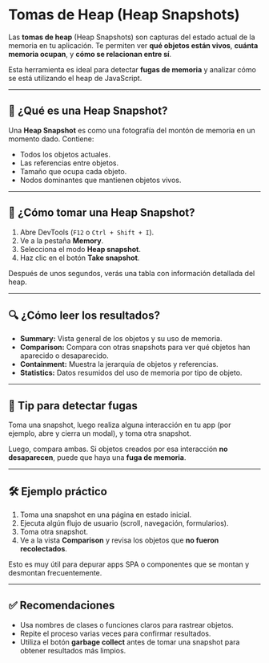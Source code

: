 # Tomas de Heap (Heap Snapshots)

Las **tomas de heap** (Heap Snapshots) son capturas del estado actual de la memoria en tu aplicación. Te permiten ver **qué objetos están vivos**, **cuánta memoria ocupan**, y **cómo se relacionan entre sí**.

Esta herramienta es ideal para detectar **fugas de memoria** y analizar cómo se está utilizando el heap de JavaScript.

---

## 📸 ¿Qué es una Heap Snapshot?

Una **Heap Snapshot** es como una fotografía del montón de memoria en un momento dado. Contiene:
- Todos los objetos actuales.
- Las referencias entre objetos.
- Tamaño que ocupa cada objeto.
- Nodos dominantes que mantienen objetos vivos.

---

## 🧪 ¿Cómo tomar una Heap Snapshot?

1. Abre DevTools (`F12` o `Ctrl + Shift + I`).
2. Ve a la pestaña **Memory**.
3. Selecciona el modo **Heap snapshot**.
4. Haz clic en el botón **Take snapshot**.

Después de unos segundos, verás una tabla con información detallada del heap.

---

## 🔍 ¿Cómo leer los resultados?

- **Summary:** Vista general de los objetos y su uso de memoria.
- **Comparison:** Compara con otras snapshots para ver qué objetos han aparecido o desaparecido.
- **Containment:** Muestra la jerarquía de objetos y referencias.
- **Statistics:** Datos resumidos del uso de memoria por tipo de objeto.

---

## 🧠 Tip para detectar fugas

Toma una snapshot, luego realiza alguna interacción en tu app (por ejemplo, abre y cierra un modal), y toma otra snapshot.

Luego, compara ambas. Si objetos creados por esa interacción **no desaparecen**, puede que haya una **fuga de memoria**.

---

## 🛠️ Ejemplo práctico

1. Toma una snapshot en una página en estado inicial.
2. Ejecuta algún flujo de usuario (scroll, navegación, formularios).
3. Toma otra snapshot.
4. Ve a la vista **Comparison** y revisa los objetos que **no fueron recolectados**.

Esto es muy útil para depurar apps SPA o componentes que se montan y desmontan frecuentemente.

---

## ✅ Recomendaciones

- Usa nombres de clases o funciones claros para rastrear objetos.
- Repite el proceso varias veces para confirmar resultados.
- Utiliza el botón **garbage collect** antes de tomar una snapshot para obtener resultados más limpios.


